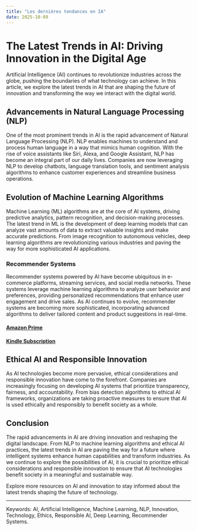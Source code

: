 ```yaml
---
title: "Les dernières tendances en IA"
date: 2025-10-09
---
```


# The Latest Trends in AI: Driving Innovation in the Digital Age

Artificial Intelligence (AI) continues to revolutionize industries across the globe, pushing the boundaries of what technology can achieve. In this article, we explore the latest trends in AI that are shaping the future of innovation and transforming the way we interact with the digital world.

## Advancements in Natural Language Processing (NLP)

One of the most prominent trends in AI is the rapid advancement of Natural Language Processing (NLP). NLP enables machines to understand and process human language in a way that mimics human cognition. With the rise of voice assistants like Siri, Alexa, and Google Assistant, NLP has become an integral part of our daily lives. Companies are now leveraging NLP to develop chatbots, language translation tools, and sentiment analysis algorithms to enhance customer experiences and streamline business operations.

## Evolution of Machine Learning Algorithms

Machine Learning (ML) algorithms are at the core of AI systems, driving predictive analytics, pattern recognition, and decision-making processes. The latest trend in ML is the development of deep learning models that can analyze vast amounts of data to extract valuable insights and make accurate predictions. From image recognition to autonomous vehicles, deep learning algorithms are revolutionizing various industries and paving the way for more sophisticated AI applications.

### Recommender Systems

Recommender systems powered by AI have become ubiquitous in e-commerce platforms, streaming services, and social media networks. These systems leverage machine learning algorithms to analyze user behavior and preferences, providing personalized recommendations that enhance user engagement and drive sales. As AI continues to evolve, recommender systems are becoming more sophisticated, incorporating advanced algorithms to deliver tailored content and product suggestions in real-time.

#### [Amazon Prime](https://www.amazon.fr/amazonprime?_encoding=UTF8&primeCampaignId=prime_assoc_ft&tag=zenzen0d-21France)

#### [Kindle Subscription](https://www.amazon.fr/kindle-dbs/hz/signup?tag=zenzen0d-21France)

## Ethical AI and Responsible Innovation

As AI technologies become more pervasive, ethical considerations and responsible innovation have come to the forefront. Companies are increasingly focusing on developing AI systems that prioritize transparency, fairness, and accountability. From bias detection algorithms to ethical AI frameworks, organizations are taking proactive measures to ensure that AI is used ethically and responsibly to benefit society as a whole.

## Conclusion

The rapid advancements in AI are driving innovation and reshaping the digital landscape. From NLP to machine learning algorithms and ethical AI practices, the latest trends in AI are paving the way for a future where intelligent systems enhance human capabilities and transform industries. As we continue to explore the possibilities of AI, it is crucial to prioritize ethical considerations and responsible innovation to ensure that AI technologies benefit society in a meaningful and sustainable way.

Explore more resources on AI and innovation to stay informed about the latest trends shaping the future of technology.

---
Keywords: AI, Artificial Intelligence, Machine Learning, NLP, Innovation, Technology, Ethics, Responsible AI, Deep Learning, Recommender Systems.